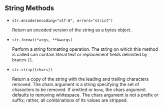 ## String Methods

- `str.encode(encoding="utf-8", errors="strict")`

    Return an encoded version of the string as a bytes object.

- `str.format(*args, **kwargs)`

    Perform a string formatting operation. The string on which this method is called can contain literal text or replacement fields delimited by braces `{}`.

- `str.strip([chars])`

    Return a copy of the string with the leading and trailing characters removed. The chars argument is a string specifying the set of characters to be removed. If omitted or `None`, the chars argument defaults to removing whitespace. The chars argument is not a prefix or suffix; rather, all combinations of its values are stripped.
    
